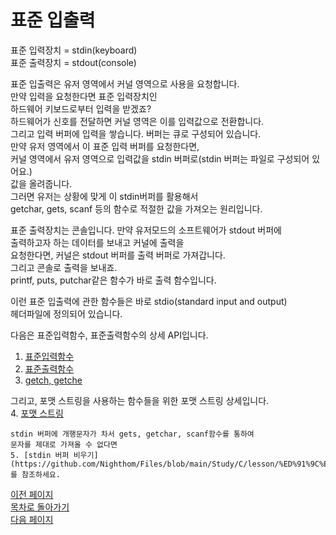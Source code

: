 # 표준 입출력


표준 입력장치 = stdin(keyboard)  
표준 출력장치 = stdout(console)  

표준 입출력은 유저 영역에서 커널 영역으로 사용을 요청합니다.  
만약 입력을 요청한다면 표준 입력장치인   
하드웨어 키보드로부터 입력을 받겠죠?  
하드웨어가 신호를 전달하면 커널 영역은 이를 입력값으로 전환합니다.  
그리고 입력 버퍼에 입력을 쌓습니다. 버퍼는 큐로 구성되어 있습니다.  
만약 유저 영역에서 이 표준 입력 버퍼를 요청한다면,  
커널 영역에서 유저 영역으로 입력값을 stdin 버퍼로(stdin 버퍼는 파일로 구성되어 있어요.)  
값을 올려줍니다.  
그러면 유저는 상황에 맞게 이 stdin버퍼를 활용해서   
getchar, gets, scanf 등의 함수로 적절한 값을 가져오는 원리입니다.  

표준 출력장치는 콘솔입니다. 만약 유저모드의 소프트웨어가 stdout 버퍼에  
출력하고자 하는 데이터를 보내고 커널에 출력을  
요청한다면, 커널은 stdout 버퍼를 출력 버퍼로 가져갑니다.  
그리고 콘솔로 출력을 보내죠.   
printf, puts, putchar같은 함수가 바로 출력 함수입니다.  

이런 표준 입출력에 관한 함수들은 바로 stdio(standard input and output)  
헤더파일에 정의되어 있습니다.  

다음은 표준입력함수, 표준출력함수의 상세 API입니다.

  1. [표준입력함수](https://github.com/Nighthom/Files/blob/main/Study/C/lesson/%ED%91%9C%EC%A4%80%20%EC%9E%85%EC%B6%9C%EB%A0%A5/%ED%91%9C%EC%A4%80%EC%9E%85%EB%A0%A5%ED%95%A8%EC%88%98.md)
  2. [표준출력함수](https://github.com/Nighthom/Files/blob/main/Study/C/lesson/%ED%91%9C%EC%A4%80%20%EC%9E%85%EC%B6%9C%EB%A0%A5/%ED%91%9C%EC%A4%80%EC%B6%9C%EB%A0%A5%ED%95%A8%EC%88%98.md)
  3. [getch, getche](https://github.com/Nighthom/Files/blob/main/Study/C/lesson/%ED%91%9C%EC%A4%80%20%EC%9E%85%EC%B6%9C%EB%A0%A5/getch%2C%20getche)

그리고, 포맷 스트링을 사용하는 함수들을 위한 포맷 스트링 상세입니다.  
    4. [포맷 스트링](https://github.com/Nighthom/Files/blob/main/Study/C/lesson/%ED%91%9C%EC%A4%80%20%EC%9E%85%EC%B6%9C%EB%A0%A5/%ED%8F%AC%EB%A7%B7%20%EC%8A%A4%ED%8A%B8%EB%A7%81.md) 
    
    stdin 버퍼에 개행문자가 차서 gets, getchar, scanf함수를 통하여  
    문자를 제대로 가져올 수 없다면
    5. [stdin 버퍼 비우기](https://github.com/Nighthom/Files/blob/main/Study/C/lesson/%ED%91%9C%EC%A4%80%20%EC%9E%85%EC%B6%9C%EB%A0%A5/stdin%20%EB%B2%84%ED%8D%BC%20%EB%B9%84%EC%9A%B0%EA%B8%B0.md)  
    를 참조하세요.  
 
 [이전 페이지](https://github.com/Nighthom/Files/tree/main/Study/C/lesson/%EA%B8%B0%EB%B3%B8%EC%9D%B4%EB%A1%A0)  
 [목차로 돌아가기](https://github.com/Nighthom/Files/tree/main/Study/C)  
 [다음 페이지](https://github.com/Nighthom/Files/tree/main/Study/C/lesson/%EC%A1%B0%EA%B1%B4%EB%B6%84%EA%B8%B0%EB%AC%B8)
